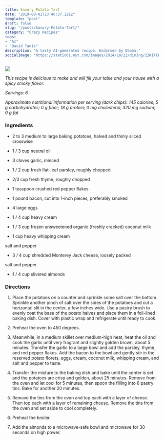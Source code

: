 ```yaml
---
title: Savory Potato Tart
date: "2019-08-01T23:46:37.121Z"
template: "post"
draft: false
slug: "/posts/Savory-Potato-Tart/"
category: "Crazy Recipes"
tags:
- "AI"
- "David Tanis"
description: "A tasty AI-generated recipe. Endorsed by Obama."
socialImage: "https://static01.nyt.com/images/2014/10/22/dining/22KITCHEN4/1022KITCHEN4-superJumbo.jpg"
---
```


![](https://static01.nyt.com/images/2014/10/22/dining/22KITCHEN4/1022KITCHEN4-superJumbo.jpg)

*This recipe is delicious to make and will fill your table and your house with a spicy smoky flavor.*

*Servings: 6*

*Approximate nutritional information per serving (dark chips): 145 calories; 5 g carbohydrates; 0 g fiber; 18 g protein; 0 mg cholesterol; 320 mg sodium; 0 g fat*
### Ingredients

* 2 to 3 medium to large baking potatoes, halved and thinly sliced crosswise

* 1 / 3 cup neutral oil

* 3 cloves garlic, minced

* 1 / 2 cup fresh flat-leaf parsley, roughly chopped

* 2/3 cup fresh thyme, roughly chopped

* 1 teaspoon crushed red pepper flakes

* 1 pound bacon, cut into 1-inch pieces, preferably smoked

* 4 large eggs

* 1 / 4 cup heavy cream

* 1 / 3 cup frozen unsweetened organic (freshly cracked) coconut milk

* 1 cup heavy whipping cream

salt and pepper

* 3 / 4 cup shredded Monterey Jack cheese, loosely packed

salt and pepper

* 1 / 4 cup slivered almonds
### Directions

1. Place the potatoes on a counter and sprinkle some salt over the bottom. Sprinkle another pinch of salt over the sides of the potatoes and cut a horizontal slit in the center, a few inches wide. Use a pastry brush to evenly coat the base of the potato halves and place them in a foil-lined baking dish. Cover with plastic wrap and refrigerate until ready to cook.

1. Preheat the oven to 450 degrees.

1. Meanwhile, in a medium skillet over medium-high heat, heat the oil and cook the garlic until very fragrant and slightly golden brown, about 5 minutes. Transfer the garlic to a large bowl and add the parsley, thyme, and red pepper flakes. Add the bacon to the bowl and gently stir in the reserved potato florets, eggs, cream, coconut milk, whipping cream, and salt and pepper to taste.

1. Transfer the mixture to the baking dish and bake until the center is set and the potatoes are crisp and golden, about 25 minutes. Remove from the oven and let cool for 5 minutes, then spoon the filling into 6 pastry tins. Bake for another 20 minutes.

1. Remove the tins from the oven and top each with a layer of cheese. Then top each with a layer of remaining cheese. Remove the tins from the oven and set aside to cool completely.

1. Preheat the broiler.

1. Add the almonds to a microwave-safe bowl and microwave for 30 seconds on high power.

